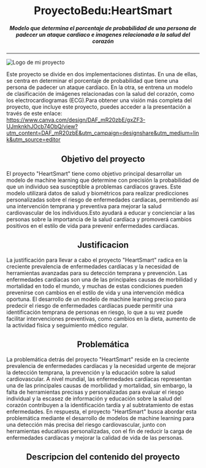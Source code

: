 <center><h1>ProyectoBedu:HeartSmart</h1></center>
<center><h5>Modelo que determina el porcentaje de probabilidad de una persona de padecer un ataque cardiaco e imagenes relacionada a la salud del corazón </h5></center>
<hr>

![Logo de mi proyecto](https://github.com/DYI-murri/ProyectoBedu/blob/main/Recursos/Fondo%20de%20pantalla%20horizontal%20collage%20de%20fotos%20saturado%20color%20marr%C3%B3n.png)

Este proyecto se divide en dos implementaciones distintas. En una de ellas, se centra en determinar el porcentaje de probabilidad que tiene una persona de padecer un ataque cardíaco. En la otra, se entrena un modelo de clasificación de imágenes relacionadas con la salud del corazón, como los electrocardiogramas (ECG).Para obtener una visión más completa del proyecto, que incluye este proyecto, puedes acceder a la presentación a través de este enlace: https://www.canva.com/design/DAF_mR20zbE/gxZF3-UJmknkhJOcb74ObQ/view?utm_content=DAF_mR20zbE&utm_campaign=designshare&utm_medium=link&utm_source=editor

<center><h2>Objetivo del proyecto</h2></center>
El proyecto "HeartSmart" tiene como objetivo principal desarrollar un modelo de machine learning que determine con precisión la probabilidad de que un individuo sea susceptible a problemas cardíacos graves. Este modelo utilizará datos de salud y biométricos para realizar predicciones personalizadas sobre el riesgo de enfermedades cardíacas, permitiendo así una intervención temprana y preventiva para mejorar la salud cardiovascular de los individuos.Esto ayudará a educar y concienciar a las personas sobre la importancia de la salud cardíaca y promoverá cambios positivos en el estilo de vida para prevenir enfermedades cardíacas. 


<center><h2>Justificacion</h2></center>
La justificación para llevar a cabo el proyecto "HeartSmart" radica en la creciente prevalencia de enfermedades cardíacas y la necesidad de herramientas avanzadas para su detección temprana y prevención. Las enfermedades cardíacas son una de las principales causas de morbilidad y mortalidad en todo el mundo, y muchas de estas condiciones pueden prevenirse con cambios en el estilo de vida y una intervención médica oportuna. El desarrollo de un modelo de machine learning preciso para predecir el riesgo de enfermedades cardíacas puede permitir una identificación temprana de personas en riesgo, lo que a su vez puede facilitar intervenciones preventivas, como cambios en la dieta, aumento de la actividad física y seguimiento médico regular. 

<center><h2>Problemática</h2></center>

La problemática detrás del proyecto "HeartSmart" reside en la creciente prevalencia de enfermedades cardíacas y la necesidad urgente de mejorar la detección temprana, la prevención y la educación sobre la salud cardiovascular. A nivel mundial, las enfermedades cardíacas representan una de las principales causas de morbilidad y mortalidad, sin embargo, la falta de herramientas precisas y personalizadas para evaluar el riesgo individual y la escasez de información y educación sobre la salud del corazón contribuyen a la identificación tardía y al subtratamiento de estas enfermedades. En respuesta, el proyecto "HeartSmart" busca abordar esta problemática mediante el desarrollo de modelos de machine learning para una detección más precisa del riesgo cardiovascular, junto con herramientas educativas personalizadas, con el fin de reducir la carga de enfermedades cardíacas y mejorar la calidad de vida de las personas. 


<center><h2>Descripcion del contenido del proyecto</h2></center>

